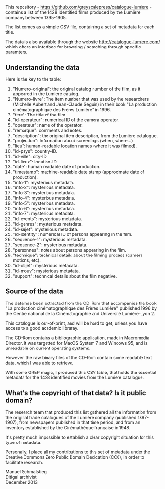 This repository - https://github.com/greyscalepress/catalogue-lumiere - contains a list of the 1428 identified films produced by the Lumière company between 1895-1905.

The list comes as a simple CSV file, containing a set of metadata for each title. 

The data is also available through the website http://catalogue-lumiere.com/ which offers an interface for browsing / searching through specific paramters.

## Understanding the data

Here is the key to the table:

1. "Numero-original": the original catalog number of the film, as it appeared in the Lumiere catalog.
2. "Numero-livre": The item number that was used by the researchers (Michelle Aubert and Jean-Claude Seguin) in their book "La production cinématographique des Frères Lumière" in 1996.
3. "titre": The title of the film.
4. "id-operateur": numerical ID of the camera operator.
5. "operateur": name of the operator.
6. "remarque": comments and notes.
7. "description": the original item description, from the Lumière catalogue.
8. "projection": information about screenings (when, where...) 
9. "lieu": human-readable location names (where it was filmed).
10. "id-pays": country-ID.
11. "id-ville": city-ID.
12. "id-lieux": location-ID.
13. "date": human readable date of production.
14. "timestamp": machine-readable date stamp (approximate date of production).
15. "info-1": mysterious metadata.
16. "info-2": mysterious metadata.
17. "info-3": mysterious metadata.
18. "info-4": mysterious metadata.
19. "info-5": mysterious metadata.
20. "info-6": mysterious metadata.
21. "info-7": mysterious metadata.
22. "id-events": mysterious metadata.
23. "id-genres": mysterious metadata.
24. "id-sujet": mysterious metadata.
25. "id-identity": numerical ID of persons appearing in the film.
26. "sequence-1": mysterious metadata.
27. "sequence-2": mysterious metadata.
28. "personnes": notes about persons appearing in the film.
29. "technique": technical details about the filming process (camera motions, etc).
30. "id-objet": mysterious metadata.
31. "id-mouv": mysterious metadata.
32. "support": technical details about the film negative.

## Source of the data

The data has been extracted from the CD-Rom that accompanies the book "La production cinématographique des Frères Lumière", published 1996 by the Centre national de la Cinématographie and Université Lumière-Lyon 2.

This catalogue is out-of-print, and will be hard to get, unless you have access to a good academic libraray.

The CD-Rom contains a bibliographic application, made in Macromedia Director. It was targetted for MacOS System 7 and Windows 95, and is unreadable on current operating systems.

However, the raw binary files of the CD-Rom contain some readable text data, which I was able to retrieve.

With some GREP magic, I produced this CSV table, that holds the essential metadata for the 1428 identified movies from the Lumiere catalogue.

## What's the copyright of that data? Is it public domain?

The research team that produced this list gathered all the information from the original trade catalogues of the Lumière company (published 1897-1907), from newspapers published in that time period, and from an inventory established by the Cinémathèque française in 1948.

It's pretty much impossible to establish a clear copyright situation for this type of metadata. 

Personally, I place all my contributions to this set of metadata under the Creative Commons Zero Public Domain Dedication (CC0), in order to facilitate research.

Manuel Schmalstieg<br/>
Ditigal archivist<br/>
December 2013


